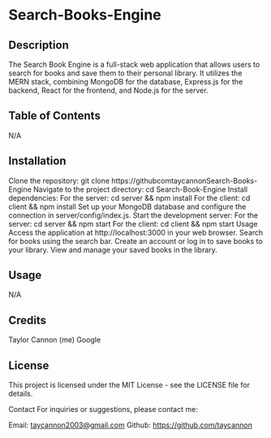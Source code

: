 # Search-Books-Engine

## Description
The Search Book Engine is a full-stack web application that allows users to search for books and save them to their personal library. It utilizes the MERN stack, combining MongoDB for the database, Express.js for the backend, React for the frontend, and Node.js for the server.

## Table of Contents
N/A

## Installation
Clone the repository: git clone https://githubcomtaycannonSearch-Books-Engine
Navigate to the project directory: cd Search-Book-Engine
Install dependencies:
For the server: cd server && npm install
For the client: cd client && npm install
Set up your MongoDB database and configure the connection in server/config/index.js.
Start the development server:
For the server: cd server && npm start
For the client: cd client && npm start
Usage
Access the application at http://localhost:3000 in your web browser.
Search for books using the search bar.
Create an account or log in to save books to your library.
View and manage your saved books in the library.

## Usage
N/A

## Credits
Taylor Cannon (me)
Google

## License
This project is licensed under the MIT License - see the LICENSE file for details.

Contact
For inquiries or suggestions, please contact me:

Email: taycannon2003@gmail.com
Github: https://github.com/taycannon
